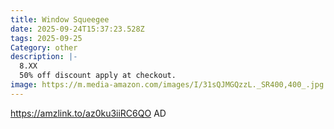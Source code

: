 ```yaml
---
title: Window Squeegee
date: 2025-09-24T15:37:23.528Z
tags: 2025-09-25
Category: other
description: |-
  8.XX
  50% off discount apply at checkout.
image: https://m.media-amazon.com/images/I/31sQJMGQzzL._SR400,400_.jpg
---
```

https://amzlink.to/az0ku3iiRC6QO  AD